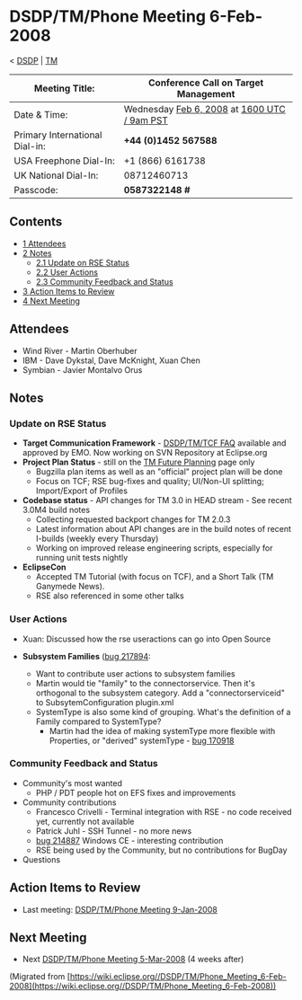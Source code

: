 

DSDP/TM/Phone Meeting 6-Feb-2008
================================

< [DSDP](./DSDP "DSDP")‎ | [TM](./DSDP/TM "DSDP/TM")

| Meeting Title: | **Conference Call on Target Management** |
| --- | --- |
| Date & Time: | Wednesday [Feb 6, 2008](./index.php?title=Feb_6,_2008&action=edit&redlink=1 "Feb 6, 2008 (page does not exist)") at [1600 UTC / 9am PST](http://www.timeanddate.com/worldclock/fixedtime.html?month=2&day=6&year=2008&hour=16&min=00&sec=0&p1=0) |
| Primary International Dial-in: | **+44 (0)1452 567588** |
| USA Freephone Dial-In: | +1 (866) 6161738 |
| UK National Dial-In: | 08712460713 |
| Passcode: | **0587322148 #** |

Contents
--------

*   [1 Attendees](#Attendees)
*   [2 Notes](#Notes)
    *   [2.1 Update on RSE Status](#Update-on-RSE-Status)
    *   [2.2 User Actions](#User-Actions)
    *   [2.3 Community Feedback and Status](#Community-Feedback-and-Status)
*   [3 Action Items to Review](#Action-Items-to-Review)
*   [4 Next Meeting](#Next-Meeting)

Attendees
---------

*   Wind River - Martin Oberhuber
*   IBM - Dave Dykstal, Dave McKnight, Xuan Chen
*   Symbian - Javier Montalvo Orus

Notes
-----

### Update on RSE Status

*   **Target Communication Framework** \- [DSDP/TM/TCF FAQ](./DSDP/TM/TCF_FAQ "DSDP/TM/TCF FAQ") available and approved by EMO. Now working on SVN Repository at Eclipse.org
*   **Project Plan Status** \- still on the [TM Future Planning](./TM_Future_Planning "TM Future Planning") page only
    *   Bugzilla plan items as well as an "official" project plan will be done
    *   Focus on TCF; RSE bug-fixes and quality; UI/Non-UI splitting; Import/Export of Profiles
*   **Codebase status** \- API changes for TM 3.0 in HEAD stream - See recent 3.0M4 build notes
    *   Collecting requested backport changes for TM 2.0.3
    *   Latest information about API changes are in the build notes of recent I-builds (weekly every Thursday)
    *   Working on improved release engineering scripts, especially for running unit tests nightly
*   **EclipseCon**
    *   Accepted TM Tutorial (with focus on TCF), and a Short Talk (TM Ganymede News).
    *   RSE also referenced in some other talks

### User Actions

*   Xuan: Discussed how the rse useractions can go into Open Source

*   **Subsystem Families** ([bug 217894](https://bugs.eclipse.org/bugs/show_bug.cgi?id=217894):
    *   Want to contribute user actions to subsystem families
    *   Martin would tie "family" to the connectorservice. Then it's orthogonal to the subsystem category. Add a "connectorserviceid" to SubsytemConfiguration plugin.xml
    *   SystemType is also some kind of grouping. What's the definition of a Family compared to SystemType?
        *   Martin had the idea of making systemType more flexible with Properties, or "derived" systemType - [bug 170918](https://bugs.eclipse.org/bugs/show_bug.cgi?id=170918)

### Community Feedback and Status

*   Community's most wanted
    *   PHP / PDT people hot on EFS fixes and improvements
*   Community contributions
    *   Francesco Crivelli - Terminal integration with RSE - no code received yet, currently not available
    *   Patrick Juhl - SSH Tunnel - no more news
    *   [bug 214887](https://bugs.eclipse.org/bugs/show_bug.cgi?id=214887) Windows CE - interesting contribution
    *   RSE being used by the Community, but no contributions for BugDay
*   Questions

Action Items to Review
----------------------

*   Last meeting: [DSDP/TM/Phone Meeting 9-Jan-2008](./DSDP/TM/Phone_Meeting_9-Jan-2008 "DSDP/TM/Phone Meeting 9-Jan-2008")

Next Meeting
------------

*   Next [DSDP/TM/Phone Meeting 5-Mar-2008](./DSDP/TM/Phone_Meeting_5-Mar-2008 "DSDP/TM/Phone Meeting 5-Mar-2008") (4 weeks after)


(Migrated from [https://wiki.eclipse.org//DSDP/TM/Phone_Meeting_6-Feb-2008](https://wiki.eclipse.org//DSDP/TM/Phone_Meeting_6-Feb-2008))